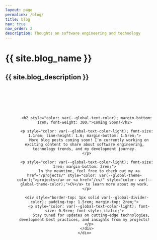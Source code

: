 ```yaml
---
layout: page
permalink: /blog/
title: blog
nav: true
nav_order: 2
description: Thoughts on software engineering and technology
---
```


<div class="post">
  <div class="header-bar">
    <h1>{{ site.blog_name }}</h1>
    <h2>{{ site.blog_description }}</h2>
  </div>

  <div class="coming-soon-section" style="text-align: center; padding: 4rem 2rem; background-color: var(--global-bg-color); border-radius: 10px; margin: 2rem 0;">
    <div style="max-width: 600px; margin: 0 auto;">
      <i class="fa-solid fa-pencil" style="font-size: 3rem; color: var(--global-theme-color); margin-bottom: 1.5rem;"></i>
      
      <h2 style="color: var(--global-text-color); margin-bottom: 1rem; font-weight: 300;">Coming Soon!</h2>
      
      <p style="color: var(--global-text-color-light); font-size: 1.1rem; line-height: 1.6; margin-bottom: 1.5rem;">
        More blog posts coming soon! I'm currently working on exciting content to share about software engineering, technology trends, and my development journey.
      </p>
      
      <p style="color: var(--global-text-color-light); font-size: 1rem; margin-bottom: 2rem;">
        In the meantime, feel free to check out my <a href="/projects/" style="color: var(--global-theme-color);">projects</a> or <a href="/cv/" style="color: var(--global-theme-color);">CV</a> to learn more about my work.
      </p>
      
      <div style="border-top: 1px solid var(--global-divider-color); padding-top: 1.5rem; margin-top: 2rem;">
        <p style="color: var(--global-text-color-light); font-size: 0.9rem; font-style: italic;">
          Stay tuned for updates on cutting-edge technologies, development best practices, and insights from my projects!
        </p>
      </div>
    </div>
  </div>
</div>
